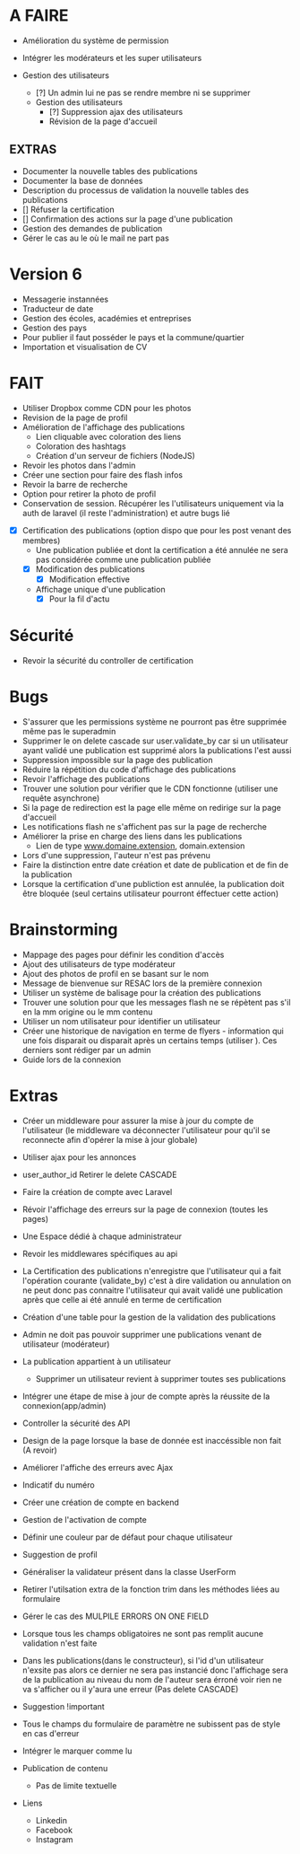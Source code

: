 # A FAIRE

- Amélioration du système de permission
- Intégrer les modérateurs et les super utilisateurs

- Gestion des utilisateurs
  - [?] Un admin lui ne pas se rendre membre ni se supprimer
  - Gestion des utilisateurs
    - [?] Suppression ajax des utilisateurs
    - Révision de la page d'accueil

## EXTRAS
- Documenter la nouvelle tables des publications
- Documenter la base de données
- Description du processus de validation la nouvelle tables des publications
- [] Réfuser la certification
- [] Confirmation des actions sur la page d'une publication
- Gestion des demandes de publication
- Gérer le cas au le où le mail ne part pas

# Version 6

- Messagerie instannées
- Traducteur de date
- Gestion des écoles, académies et entreprises
- Gestion des pays
- Pour publier il faut posséder le pays et la commune/quartier
- Importation et visualisation de CV 

# FAIT
- Utiliser Dropbox comme CDN pour les photos
- Revision de la page de profil
- Amélioration de l'affichage des publications
  - Lien cliquable avec coloration des liens
  - Coloration des hashtags
  - Création d'un serveur de fichiers (NodeJS)
- Revoir les photos dans l'admin
- Créer une section pour faire des flash infos
- Revoir la barre de recherche
- Option pour retirer la photo de profil
- Conservation de session. Récupérer les l'utilisateurs uniquement via la auth de laravel (il reste l'administration) et autre bugs lié
- [x] Certification des publications (option dispo que pour les post venant des membres)
  - Une publication publiée et dont la certification a été annulée ne sera pas considérée comme une publication publiée
  - [x] Modification des publications
    - [x] Modification effective
  - Affichage unique d'une publication
    - [x] Pour la fil d'actu

# Sécurité
- Revoir la sécurité du controller de certification

# Bugs
- S'assurer que les permissions système ne pourront pas être supprimée même pas le superadmin
- Supprimer le on delete cascade sur user.validate_by car si un utilisateur ayant validé une publication est supprimé alors la publications l'est aussi
- Suppression impossible sur la page des publication
- Réduire la répétition du code d'affichage des publications
- Revoir l'affichage des publications
- Trouver une solution pour vérifier que le CDN fonctionne (utiliser une requête asynchrone)
- Si la page de redirection est la page elle même on redirige sur la page d'accueil
- Les notifications flash ne s'affichent pas sur la page de recherche
- Améliorer la prise en charge des liens dans les publications
  - Lien de type www.domaine.extension, domain.extension
- Lors d'une suppression, l'auteur n'est pas prévenu
- Faire la distinction entre date création et date de publication et de fin de la publication
- Lorsque la certification d'une publiction est annulée, la publication doit être bloquée (seul certains utilisateur pourront éffectuer cette action)

# Brainstorming
- Mappage des pages pour définir les condition d'accès
- Ajout des utilisateurs de type modérateur
- Ajout des photos de profil en se basant sur le nom
- Message de bienvenue sur RESAC lors de la première connexion
- Utiliser un système de balisage pour la création des publications
- Trouver une solution pour que les messages flash ne se répètent pas s'il en la mm origine ou le mm contenu
- Utiliser un nom utilisateur pour identifier un utilisateur
- Créer une historique de navigation en terme de flyers - information qui une fois disparait ou disparait après un certains temps (utiliser ). Ces derniers sont rédiger par un admin
- Guide lors de la connexion

# Extras
- Créer un middleware pour assurer la mise à jour du compte de l'utilisateur (le middleware va déconnecter l'utilisateur pour qu'il se reconnecte afin d'opérer la mise à jour globale)
- Utiliser ajax pour les annonces
- user_author_id Retirer le delete CASCADE
- Faire la création de compte avec Laravel
- Révoir l'affichage des erreurs sur la page de connexion (toutes les pages)
- Une Espace dédié à chaque administrateur
- Revoir les middlewares spécifiques au api
- La Certification des publications n'enregistre que l'utilisateur qui a fait l'opération courante (validate_by) c'est à dire validation ou annulation on ne peut donc pas connaitre l'utilisateur qui avait validé une publication après que celle ai été annulé en terme de certification
- Création d'une table pour la gestion de la validation des publications
- Admin ne doit pas pouvoir supprimer une publications venant de utilisateur (modérateur)
- La publication appartient à un utilisateur
  - Supprimer un utilisateur revient à supprimer toutes ses publications
- Intégrer une étape de mise à jour de compte après la réussite de la connexion(app/admin)
- Controller la sécurité des API
- Design de la page lorsque la base de donnée est inaccéssible non fait (A revoir)
- Améliorer l'affiche des erreurs avec Ajax
- Indicatif du numéro
- Créer une création de compte en backend
- Gestion de l'activation de compte
- Définir une couleur par de défaut pour chaque utilisateur
- Suggestion de profil
- Généraliser la validateur présent dans la classe UserForm
- Retirer l'utilsation extra de la fonction trim dans les méthodes liées au formulaire
- Gérer le cas des MULPILE ERRORS ON ONE FIELD
- Lorsque tous les champs obligatoires ne sont pas remplit aucune validation n'est faite
- Dans les publications(dans le constructeur), si l'id d'un utilisateur n'exsite pas alors ce dernier ne sera pas instancié donc l'affichage sera de la publication au niveau du nom de l'auteur sera érroné voir rien ne va s'afficher ou il y'aura une erreur (Pas delete CASCADE)
- Suggestion !important
- Tous le champs du formulaire de paramètre ne subissent pas de style en cas d'erreur
- Intégrer le marquer comme lu
- Publication de contenu
  - Pas de limite textuelle

- Liens
  - Linkedin
  - Facebook
  - Instagram
